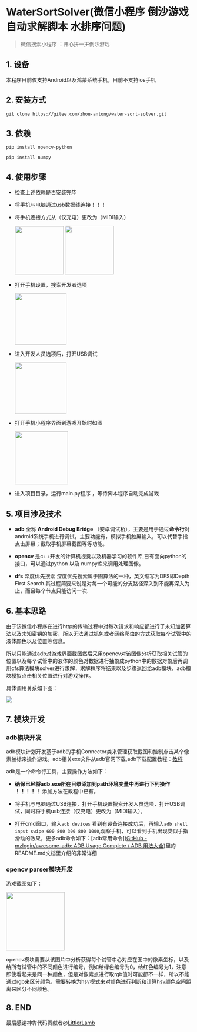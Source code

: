 # WaterSortSolver(微信小程序 倒沙游戏自动求解脚本 水排序问题)

> 微信搜索小程序 ：开心拼一拼倒沙游戏

## 1. 设备

本程序目前仅支持Android以及鸿蒙系统手机，目前不支持ios手机

## 2. 安装方式

```
git clone https://gitee.com/zhou-antong/water-sort-solver.git
```

## 3. 依赖

```
pip install opencv-python

pip install numpy
```

## 4. 使用步骤

+ 检查上述依赖是否安装完毕

+ 将手机与电脑通过usb数据线连接！！！

+ 将手机连接方式从（仅充电）更改为（MIDI输入）
  
  <img title="" src="src/01.jpg" alt="" width="132">
  
  <img title="" src="./src/02.jpg" alt="" width="133">

+ 打开手机设置，搜索开发者选项
  
  <img title="" src="src/03.jpg" alt="" width="140">

+ 进入开发人员选项后，打开USB调试
  
  <img title="" src="src/04.jpg" alt="" width="140">

+ 打开手机小程序界面到游戏开始时如图
  
  <img src="img/cache.jpg" title="" alt="" width="144">

+ 进入项目目录，运行main.py程序 ，等待脚本程序自动完成游戏

## 5. 项目涉及技术

+ **adb** 全称 **Android Debug Bridge** （安卓调试桥），主要是用于通过**命令行**对android系统手机进行调试，主要功能有，模拟手机触屏输入，可以代替手指点击屏幕；截取手机屏幕截图等等功能。

+ **opencv** 是c++开发的计算机视觉以及机器学习的软件库,已有面向python的接口，可以通过python 以及 numpy库来调用处理图像。

+ **dfs** 深度优先搜索 深度优先搜索属于图算法的一种，英文缩写为DFS即Depth First Search.其过程简要来说是对每一个可能的分支路径深入到不能再深入为止，而且每个节点只能访问一次.

## 6. 基本思路

由于该微信小程序在进行http的传输过程中对每次请求和响应都进行了未知加密算法以及未知密钥的加密，所以无法通过抓包或者网络爬虫的方式获取每个试管中的液体颜色以及位置等信息。

所以只能通过adb对游戏界面截图然后采用opencv对该图像分析获取相关试管的位置以及每个试管中的液体的颜色对数据进行抽象成python中的数据对象后再调用dfs算法模块solver进行求解，求解程序将结果以及步骤返回给adb模块，adb模块模拟点击相关位置进行对游戏操作。

具体调用关系如下图：

![](src/调用关系.png)

## 7. 模块开发

### adb模块开发

adb模块计划开发基于adb的手机Connector类来管理获取截图和控制点击某个像素坐标来操作游戏。adb相关exe文件从adb官网下载,adb下载配置教程：[教程]([adb下载安装及使用_Dongs丶的博客-CSDN博客_adb安装](https://blog.csdn.net/weixin_43927138/article/details/90477966))

adb是一个命令行工具，主要操作方法如下：

+ **确保已经将adb.exe所在目录添加到path环境变量中再进行下列操作 ！！！！！** 添加方法在教程中已有。

+ 将手机与电脑通过USB连接，打开手机设置搜索开发人员选项，打开USB调试，同时将手机usb连接（仅充电）更改为（MIDI输入）。

+ 打开cmd窗口，输入```adb devices``` 看到有设备连接成功后，再输入```adb shell input swipe 600 800 300 800 1000```,观察手机，可以看到手机出现类似手指滑动的效果，更多adb命令如下：[adb常用命令]([GitHub - mzlogin/awesome-adb: ADB Usage Complete / ADB 用法大全](https://github.com/mzlogin/awesome-adb))里的README.md文档里介绍的非常详细

### opencv parser模块开发

游戏截图如下：

<img src="img/cache.jpg" title="" alt="" width="159">

opencv模块需要从该图片中分析获得每个试管中心对应在图中的像素坐标，以及给所有试管中的不同颜色进行编号，例如给绿色编号为0，给红色编号为1，注意即使看起来是同一种颜色，但是对像素点进行取rgb值时可能都不一样，所以不能通过rgb来区分颜色，需要转换为hsv模式来对颜色进行判断和计算hsv颜色空间距离来区分不同颜色。



## 8. END

最后感谢神犇代码贡献者@[LittlerLamb](https://github.com/LittlerLamb)
